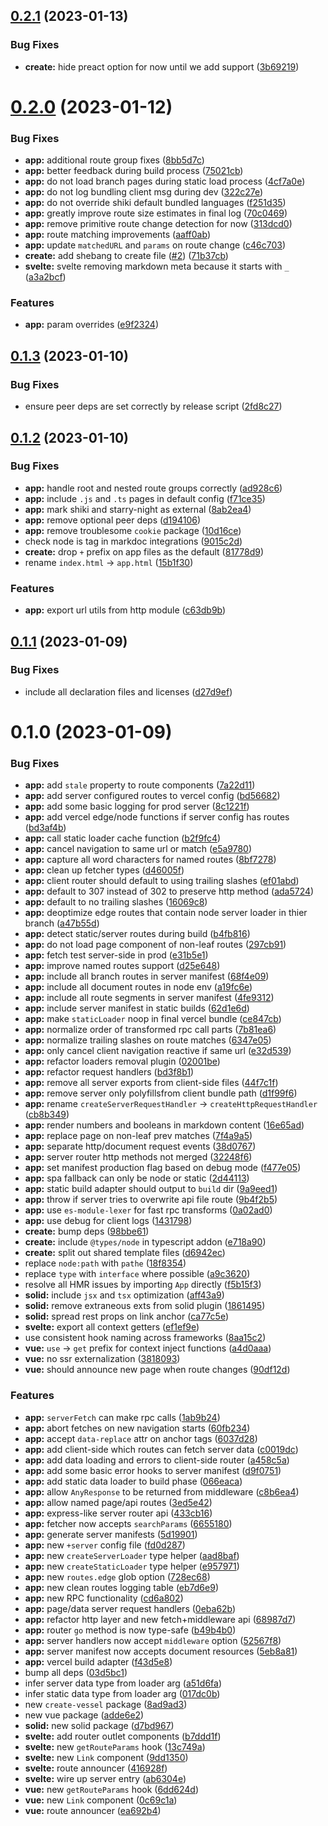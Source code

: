 ## [0.2.1](https://github.com/vessel-js/vessel/compare/v0.2.0...v0.2.1) (2023-01-13)

### Bug Fixes

- **create:** hide preact option for now until we add support ([3b69219](https://github.com/vessel-js/vessel/commit/3b69219fbe7e760dd80af1627536552447da6f9a))

# [0.2.0](https://github.com/vessel-js/vessel/compare/v0.1.3...v0.2.0) (2023-01-12)

### Bug Fixes

- **app:** additional route group fixes ([8bb5d7c](https://github.com/vessel-js/vessel/commit/8bb5d7c6ac55ee0fa2002a6145981a269d8d3162))
- **app:** better feedback during build process ([75021cb](https://github.com/vessel-js/vessel/commit/75021cb4697ae4262f536b04e37b99f58e305f89))
- **app:** do not load branch pages during static load process ([4cf7a0e](https://github.com/vessel-js/vessel/commit/4cf7a0e904b6dff475e58beab6a27bdd0c9e8696))
- **app:** do not log bundling client msg during dev ([322c27e](https://github.com/vessel-js/vessel/commit/322c27ea175a7d11d938940f8be57ffaaaa3de33))
- **app:** do not override shiki default bundled languages ([f251d35](https://github.com/vessel-js/vessel/commit/f251d35a4a77e549f3e4dcce59d0554bd8f3121b))
- **app:** greatly improve route size estimates in final log ([70c0469](https://github.com/vessel-js/vessel/commit/70c0469a485641407f4dcd691129374be2152c56))
- **app:** remove primitive route change detection for now ([313dcd0](https://github.com/vessel-js/vessel/commit/313dcd0b61249a29c99974e76e7292297779180b))
- **app:** route matching improvements ([aaff0ab](https://github.com/vessel-js/vessel/commit/aaff0abb81f0afd640bb431d9dd9437208173c85))
- **app:** update `matchedURL` and `params` on route change ([c46c703](https://github.com/vessel-js/vessel/commit/c46c703c472859d5727e43f3ce8624fd1dc21014))
- **create:** add shebang to create file ([#2](https://github.com/vessel-js/vessel/issues/2)) ([71b37cb](https://github.com/vessel-js/vessel/commit/71b37cb19486e8278c85f0b3f84534afba82314d))
- **svelte:** svelte removing markdown meta because it starts with `_` ([a3a2bcf](https://github.com/vessel-js/vessel/commit/a3a2bcf1b5a49cbde991675239c3a7da33217628))

### Features

- **app:** param overrides ([e9f2324](https://github.com/vessel-js/vessel/commit/e9f232406741c5ebf9db592e2f8834cad75ccf85))

## [0.1.3](https://github.com/vessel-js/vessel/compare/v0.1.2...v0.1.3) (2023-01-10)

### Bug Fixes

- ensure peer deps are set correctly by release script ([2fd8c27](https://github.com/vessel-js/vessel/commit/2fd8c27a2533d7bda7ecc6ad2235c58262c06146))

## [0.1.2](https://github.com/vessel-js/vessel/compare/v0.1.1...v0.1.2) (2023-01-10)

### Bug Fixes

- **app:** handle root and nested route groups correctly ([ad928c6](https://github.com/vessel-js/vessel/commit/ad928c65a13507ab111d52aac69381c2617bb8d7))
- **app:** include `.js` and `.ts` pages in default config ([f71ce35](https://github.com/vessel-js/vessel/commit/f71ce354e029a664a30490770951d0f5da512276))
- **app:** mark shiki and starry-night as external ([8ab2ea4](https://github.com/vessel-js/vessel/commit/8ab2ea458c211b93275b67c76cde536ec70a7477))
- **app:** remove optional peer deps ([d194106](https://github.com/vessel-js/vessel/commit/d19410625778168c6b887d032f362e34eb794a80))
- **app:** remove troublesome `cookie` package ([10d16ce](https://github.com/vessel-js/vessel/commit/10d16ceed918e6ad53abe36dc03e32f059dca43c))
- check node is tag in markdoc integrations ([9015c2d](https://github.com/vessel-js/vessel/commit/9015c2d6b0f45f28cebc6e18beb6f31aa51e8a92))
- **create:** drop `+` prefix on app files as the default ([81778d9](https://github.com/vessel-js/vessel/commit/81778d9325355b9e7ce2efb63af3c7c7825d5fab))
- rename `index.html` -> `app.html` ([15b1f30](https://github.com/vessel-js/vessel/commit/15b1f30c9e7e668e72b99798d4e8b06f42e3fa02))

### Features

- **app:** export url utils from http module ([c63db9b](https://github.com/vessel-js/vessel/commit/c63db9ba9bec717a636020c9295099148679c323))

## [0.1.1](https://github.com/vessel-js/vessel/compare/v0.1.0...v0.1.1) (2023-01-09)

### Bug Fixes

- include all declaration files and licenses ([d27d9ef](https://github.com/vessel-js/vessel/commit/d27d9ef2d5d4ccd8034fe6cd454a684e6c534b17))

# 0.1.0 (2023-01-09)

### Bug Fixes

- **app:** add `stale` property to route components ([7a22d11](https://github.com/vessel-js/vessel/commit/7a22d11af60f32cbdbb598ed7fcb2789595711f1))
- **app:** add server configured routes to vercel config ([bd56682](https://github.com/vessel-js/vessel/commit/bd56682b1b852c278d4655a01ade291979447758))
- **app:** add some basic logging for prod server ([8c1221f](https://github.com/vessel-js/vessel/commit/8c1221fb5ce25d2149dd6bb73ac657b5c1cda5a6))
- **app:** add vercel edge/node functions if server config has routes ([bd3af4b](https://github.com/vessel-js/vessel/commit/bd3af4bfda26da79b89c6350016add080b445d11))
- **app:** call static loader cache function ([b2f9fc4](https://github.com/vessel-js/vessel/commit/b2f9fc458d548995a72b3926fda6c1eae509290a))
- **app:** cancel navigation to same url or match ([e5a9780](https://github.com/vessel-js/vessel/commit/e5a978081ee7205e79a700cf73ef3a6943b65fe3))
- **app:** capture all word characters for named routes ([8bf7278](https://github.com/vessel-js/vessel/commit/8bf727899293ce306a457ecabba750c59fbfe2d4))
- **app:** clean up fetcher types ([d46005f](https://github.com/vessel-js/vessel/commit/d46005fa0e8286554acc753a99a2be1bfa6ab1f5))
- **app:** client router should default to using trailing slashes ([ef01abd](https://github.com/vessel-js/vessel/commit/ef01abd45398ef68ae500c5c0274d722bf72a2dd))
- **app:** default to 307 instead of 302 to preserve http method ([ada5724](https://github.com/vessel-js/vessel/commit/ada5724f7f3cdfbd7bf0ae089107c83350e4cf8f))
- **app:** default to no trailing slashes ([16069c8](https://github.com/vessel-js/vessel/commit/16069c8e70c5fb44323f7537ece5ecb7e9e9ec6d))
- **app:** deoptimize edge routes that contain node server loader in thier branch ([a47b55d](https://github.com/vessel-js/vessel/commit/a47b55d16b5e72b1bc3f713309fdbee4c37ce7a9))
- **app:** detect static/server routes during build ([b4fb816](https://github.com/vessel-js/vessel/commit/b4fb816b7dc0e0441cedeccbc11da0cc30d421bc))
- **app:** do not load page component of non-leaf routes ([297cb91](https://github.com/vessel-js/vessel/commit/297cb912cb38a5faa817fb3be9e295fc1baaac88))
- **app:** fetch test server-side in prod ([e31b5e1](https://github.com/vessel-js/vessel/commit/e31b5e1fca06a4446a707a12bfc28ed8155c7931))
- **app:** improve named routes support ([d25e648](https://github.com/vessel-js/vessel/commit/d25e64826f8334cc8fd41bd9722bec9dba653e27))
- **app:** include all branch routes in server manifest ([68f4e09](https://github.com/vessel-js/vessel/commit/68f4e0928ec098b8b031dca9472d278db03f2f9d))
- **app:** include all document routes in node env ([a19fc6e](https://github.com/vessel-js/vessel/commit/a19fc6e481526593686ecb0b808dcefcb2af9bee))
- **app:** include all route segments in server manifest ([4fe9312](https://github.com/vessel-js/vessel/commit/4fe93125a10e6782d708560461a96ea5225e0e46))
- **app:** include server manifest in static builds ([62d1e6d](https://github.com/vessel-js/vessel/commit/62d1e6d84fc288a6836370bfaa2b5435805519ad))
- **app:** make `staticLoader` noop in final vercel bundle ([ce847cb](https://github.com/vessel-js/vessel/commit/ce847cbc5977225854e24486314985bc11a03b0d))
- **app:** normalize order of transformed rpc call parts ([7b81ea6](https://github.com/vessel-js/vessel/commit/7b81ea69db52d32db94b335d0ffa946cfcad8ec6))
- **app:** normalize trailing slashes on route matches ([6347e05](https://github.com/vessel-js/vessel/commit/6347e0559dfabb8213184e31d5fc32ecf674acf5))
- **app:** only cancel client navigation reactive if same url ([e32d539](https://github.com/vessel-js/vessel/commit/e32d5397af585ab11f9004b21b578cc45138366f))
- **app:** refactor loaders removal plugin ([02001be](https://github.com/vessel-js/vessel/commit/02001be0e97995a1466a28a95523095978975364))
- **app:** refactor request handlers ([bd3f8b1](https://github.com/vessel-js/vessel/commit/bd3f8b1d030be95026930bdd1d6a74fc9f8537b8))
- **app:** remove all server exports from client-side files ([44f7c1f](https://github.com/vessel-js/vessel/commit/44f7c1f0dab93c8627361c02b36c872e2ea1d1dc))
- **app:** remove server only polyfillsfrom client bundle path ([d1f99f6](https://github.com/vessel-js/vessel/commit/d1f99f6891a896e0cea569664ea2d26ad14383f0))
- **app:** rename `createServerRequestHandler` -> `createHttpRequestHandler` ([cb8b349](https://github.com/vessel-js/vessel/commit/cb8b34918cba95f1dc67c643acab0d820cef77eb))
- **app:** render numbers and booleans in markdown content ([16e65ad](https://github.com/vessel-js/vessel/commit/16e65ad5c3fe3a12ecfc51b88343524db748cca5))
- **app:** replace page on non-leaf prev matches ([7f4a9a5](https://github.com/vessel-js/vessel/commit/7f4a9a509864a5b93d619e1d9e3256cb1202f00b))
- **app:** separate http/document request events ([38d0767](https://github.com/vessel-js/vessel/commit/38d0767051a59d5160a3feeaae88cfd31589ce29))
- **app:** server router http methods not merged ([32248f6](https://github.com/vessel-js/vessel/commit/32248f62fd3fe37749c8edd5945b11a3f3053867))
- **app:** set manifest production flag based on debug mode ([f477e05](https://github.com/vessel-js/vessel/commit/f477e0591fa3d8306d1c7288745002ae964ddc17))
- **app:** spa fallback can only be node or static ([2d44113](https://github.com/vessel-js/vessel/commit/2d4411379c2b9da9fe3780f08a5a644b26ae8240))
- **app:** static build adapter should output to `build` dir ([9a9eed1](https://github.com/vessel-js/vessel/commit/9a9eed1bdceb0ec4223f9f0d9465ed6744d1c6de))
- **app:** throw if server tries to overwrite api file route ([9b4f2b5](https://github.com/vessel-js/vessel/commit/9b4f2b52f678ffedd164a1fc4c7b4600699e2796))
- **app:** use `es-module-lexer` for fast rpc transforms ([0a02ad0](https://github.com/vessel-js/vessel/commit/0a02ad071d49dfa6c2cbed1fc78675fa5c8e5beb))
- **app:** use debug for client logs ([1431798](https://github.com/vessel-js/vessel/commit/14317980286bad9632c1ee6f6234c4574c473e0c))
- **create:** bump deps ([98bbe61](https://github.com/vessel-js/vessel/commit/98bbe619cbe68162b84c1ba7a49f078844daa69d))
- **create:** include `@types/node` in typescript addon ([e718a90](https://github.com/vessel-js/vessel/commit/e718a9038450903696558fc7a6345a964183c628))
- **create:** split out shared template files ([d6942ec](https://github.com/vessel-js/vessel/commit/d6942ec9ffe59387a4a6e1b8d55e68e9c409553f))
- replace `node:path` with `pathe` ([18f8354](https://github.com/vessel-js/vessel/commit/18f83544dfa5850d60aa09fc45054bbd119f31d9))
- replace `type` with `interface` where possible ([a9c3620](https://github.com/vessel-js/vessel/commit/a9c36203b284fce0be782cae619bba6372be7b9c))
- resolve all HMR issues by importing `App` directly ([f5b15f3](https://github.com/vessel-js/vessel/commit/f5b15f36567e8586fc313c96eac7e2e29929e1d8))
- **solid:** include `jsx` and `tsx` optimization ([aff43a9](https://github.com/vessel-js/vessel/commit/aff43a989fb9927f612453df0163c04a93ab7721))
- **solid:** remove extraneous exts from solid plugin ([1861495](https://github.com/vessel-js/vessel/commit/186149560073e8ae483392ea718e12c4ef867383))
- **solid:** spread rest props on link anchor ([ca77c5e](https://github.com/vessel-js/vessel/commit/ca77c5e2c930b185049272bc7cc6241cb9046c0c))
- **svelte:** export all context getters ([ef1ef9e](https://github.com/vessel-js/vessel/commit/ef1ef9efb1e9bba6d7a953d5617e734d16a63adf))
- use consistent hook naming across frameworks ([8aa15c2](https://github.com/vessel-js/vessel/commit/8aa15c26a800e5a1cde511e448e7629c4bf346ef))
- **vue:** `use` -> `get` prefix for context inject functions ([a4d0aaa](https://github.com/vessel-js/vessel/commit/a4d0aaa43cd2df5378792bfcf685261c2442c6e5))
- **vue:** no ssr externalization ([3818093](https://github.com/vessel-js/vessel/commit/3818093fd9569bbf8315c8c1f09f1159dcc0de70))
- **vue:** should announce new page when route changes ([90df12d](https://github.com/vessel-js/vessel/commit/90df12da0f39553e58af11aa3b8b648cd5a8f67a))

### Features

- **app:** `serverFetch` can make rpc calls ([1ab9b24](https://github.com/vessel-js/vessel/commit/1ab9b242736fe7e904903c47bdd22f724d21aa58))
- **app:** abort fetches on new navigation starts ([60fb234](https://github.com/vessel-js/vessel/commit/60fb234cbe86b794985913de694467b29ac4aefb))
- **app:** accept `data-replace` attr on anchor tags ([6037d28](https://github.com/vessel-js/vessel/commit/6037d28a05c8b9129a74c6798556a0fbbaed5322))
- **app:** add client-side which routes can fetch server data ([c0019dc](https://github.com/vessel-js/vessel/commit/c0019dc70c2a71ba752ed42ac6adc948fed2f6fb))
- **app:** add data loading and errors to client-side router ([a458c5a](https://github.com/vessel-js/vessel/commit/a458c5ab76acbe7e4797f45898bd12813987dcd0))
- **app:** add some basic error hooks to server manifest ([d9f0751](https://github.com/vessel-js/vessel/commit/d9f07517f35577181f7d34da17b46ba3a1adae64))
- **app:** add static data loader to build phase ([066eaca](https://github.com/vessel-js/vessel/commit/066eaca95831aa2e53c0f8d0a394efdb0774a071))
- **app:** allow `AnyResponse` to be returned from middleware ([c8b6ea4](https://github.com/vessel-js/vessel/commit/c8b6ea46d3391c57c24505db5b000744ee89508c))
- **app:** allow named page/api routes ([3ed5e42](https://github.com/vessel-js/vessel/commit/3ed5e42f8b98e290d33a4b98b902a0a449725ab5))
- **app:** express-like server router api ([433cb16](https://github.com/vessel-js/vessel/commit/433cb16a364b9f908eb3b564a55256034a5da396))
- **app:** fetcher now accepts `searchParams` ([6655180](https://github.com/vessel-js/vessel/commit/6655180d7bad2d117bf8dcd28f514c3d10acc8e5))
- **app:** generate server manifests ([5d19901](https://github.com/vessel-js/vessel/commit/5d19901036f9bd5528f48fae28b7aecd9f1f7c29))
- **app:** new `+server` config file ([fd0d287](https://github.com/vessel-js/vessel/commit/fd0d287cdee2cc0bdbc2177c36073aa57bd9d7fe))
- **app:** new `createServerLoader` type helper ([aad8baf](https://github.com/vessel-js/vessel/commit/aad8baf1746c083e3373c24c69dcb72b86c2cc8b))
- **app:** new `createStaticLoader` type helper ([e957971](https://github.com/vessel-js/vessel/commit/e95797159cc23153b31d8439309cff835ab06a42))
- **app:** new `routes.edge` glob option ([728ec68](https://github.com/vessel-js/vessel/commit/728ec685f0b01209549fe558261a569801a9442e))
- **app:** new clean routes logging table ([eb7d6e9](https://github.com/vessel-js/vessel/commit/eb7d6e9f2af7e4edc1522d8a54fc0ed87e81c88f))
- **app:** new RPC functionality ([cd6a802](https://github.com/vessel-js/vessel/commit/cd6a80241134e1877b1b9edc8a67cc8047c62e56))
- **app:** page/data server request handlers ([0eba62b](https://github.com/vessel-js/vessel/commit/0eba62b101407b50ba76aa7705333e5d83dc02cd))
- **app:** refactor http layer and new fetch+middleware api ([68987d7](https://github.com/vessel-js/vessel/commit/68987d70757bb3a7f4c14c26fc7c56cb4a492cce))
- **app:** router `go` method is now type-safe ([b49b4b0](https://github.com/vessel-js/vessel/commit/b49b4b0eb4614b91730b48149c7ed507660361a8))
- **app:** server handlers now accept `middleware` option ([52567f8](https://github.com/vessel-js/vessel/commit/52567f834ebfc3fc6758d19c32df8027d0dc5a03))
- **app:** server manifest now accepts document resources ([5eb8a81](https://github.com/vessel-js/vessel/commit/5eb8a81c539f01179a33a1b4768c68b8a134ce2c))
- **app:** vercel build adapter ([f43d5e8](https://github.com/vessel-js/vessel/commit/f43d5e899b7e2e2d5e1204f521d987becd1c150d))
- bump all deps ([03d5bc1](https://github.com/vessel-js/vessel/commit/03d5bc13a4f0f45efd2cdd66a269d966b2a30895))
- infer server data type from loader arg ([a51d6fa](https://github.com/vessel-js/vessel/commit/a51d6fa6de44f8b7c92e40b4039c745462facb74))
- infer static data type from loader arg ([017dc0b](https://github.com/vessel-js/vessel/commit/017dc0b0e73810c7c674535bfd3a8a4156645aca))
- new `create-vessel` package ([8ad9ad3](https://github.com/vessel-js/vessel/commit/8ad9ad361de66307375555b18e179039553b7a60))
- new vue package ([adde6e2](https://github.com/vessel-js/vessel/commit/adde6e2d628cb97870fce0a02837d7ada85a031a))
- **solid:** new solid package ([d7bd967](https://github.com/vessel-js/vessel/commit/d7bd967aeac282a89178cd2cb06b49164794a2e8))
- **svelte:** add router outlet components ([b7ddd1f](https://github.com/vessel-js/vessel/commit/b7ddd1f37a65aa7a797b948a47e9ace8a243cd36))
- **svelte:** new `getRouteParams` hook ([13c749a](https://github.com/vessel-js/vessel/commit/13c749af74ce1de6106f6b56330f05235b2ac2b3))
- **svelte:** new `Link` component ([9dd1350](https://github.com/vessel-js/vessel/commit/9dd1350dceed9aa370163827877ce6bf79991afc))
- **svelte:** route announcer ([416928f](https://github.com/vessel-js/vessel/commit/416928f4ca126d48d8b926dafd9771f6b79134ae))
- **svelte:** wire up server entry ([ab6304e](https://github.com/vessel-js/vessel/commit/ab6304e1d5568331297b16c5c8cd882cbc60651f))
- **vue:** new `getRouteParams` hook ([6dd624d](https://github.com/vessel-js/vessel/commit/6dd624dbd3af4fa46a84ed7f56cbb19d3551551a))
- **vue:** new `Link` component ([0c69c1a](https://github.com/vessel-js/vessel/commit/0c69c1a60efacb70b6ea3c677d8b6bfa84e344e8))
- **vue:** route announcer ([ea692b4](https://github.com/vessel-js/vessel/commit/ea692b4866d3139715cabee91b7ccbdaf3569ef8))
